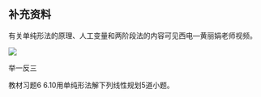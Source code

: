 ## 补充资料

<div grid="~ cols-2 gap-4">

<div mt-5 text-sm>

有关单纯形法的原理、人工变量和两阶段法的内容可见西电—黄丽娟老师视频。

![](https://cdn.sa.net/2023/12/10/PEqzXCpGdb9nIlS.webp)

</div>

<div text-sm>

举一反三

教材习题6 6.10用单纯形法解下列线性规划5道小题。

</div>

</div>


<!-- 

......

这位老师的视频网盘链接，我已经发布到课程群里面了，大家可以保存视频，之后找时间学习，这几个视频详细地讲解了单纯形法的原理，人工变量和两阶段法等内容。

这部分内容如果让我个人讲解，我估计既占据大家的课堂时间，又不一定能让大家都懂。既然个人无法面面俱到，那就让全国其他高校的老师来助力大家学习，通俗易懂的讲解才是对学生最好的帮助。

而且大家都已经读了这么多年书了，肯定对于原理证明这类都明了，一般应试记住结论，知道题目怎么做就已经ok了，当然如果能掌握原理那肯定更好，但是掌握原理的毕竟是少数，如果大家有兴趣可以学完这些视频后，自己再推一遍原理。

大家可以边看视频边做学习笔记，接着看完这些视频并做完相应的学习笔记后，可以去本章节的课后习题10，去举一反三。

 -->
